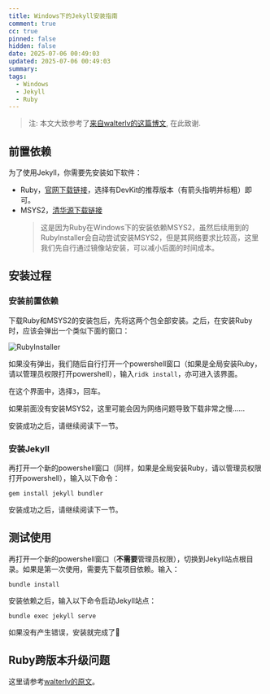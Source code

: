 ```yaml
---
title: Windows下的Jekyll安装指南
comment: true
cc: true
pinned: false
hidden: false
date: 2025-07-06 00:49:03
updated: 2025-07-06 00:49:03
summary:
tags:
  - Windows
  - Jekyll
  - Ruby
---
```


> 注: 本文大致参考了[来自walterlv的这篇博文](https://blog.walterlv.com/post/setup-jekyll-in-windows.html), 在此致谢.

## 前置依赖

为了使用Jekyll，你需要先安装如下软件：

* Ruby，[官网下载链接](https://rubyinstaller.org/downloads/)，选择有DevKit的推荐版本（有箭头指明并标粗）即可。
* MSYS2，[清华源下载链接](https://mirrors.tuna.tsinghua.edu.cn/msys2/distrib/msys2-x86_64-latest.exe)
  > 这是因为Ruby在Windows下的安装依赖MSYS2，虽然后续用到的RubyInstaller会自动尝试安装MSYS2，但是其网络要求比较高，这里我们先自行通过镜像站安装，可以减小后面的时间成本。

## 安装过程

### 安装前置依赖

下载Ruby和MSYS2的安装包后，先将这两个包全部安装。之后，在安装Ruby时，应该会弹出一个类似下面的窗口：

![RubyInstaller](https://blog.walterlv.com/static/posts/2018-03-04-12-14-41.png)

如果没有弹出，我们随后自行打开一个powershell窗口（如果是全局安装Ruby，请以管理员权限打开powershell），输入`ridk install`，亦可进入该界面。

在这个界面中，选择`3`，回车。

如果前面没有安装MSYS2，这里可能会因为网络问题导致下载非常之慢……

安装成功之后，请继续阅读下一节。

### 安装Jekyll

再打开一个新的powershell窗口（同样，如果是全局安装Ruby，请以管理员权限打开powershell），输入以下命令：

`gem install jekyll bundler`

安装成功之后，请继续阅读下一节。

## 测试使用

再打开一个新的powershell窗口（**不需要**管理员权限），切换到Jekyll站点根目录。如果是第一次使用，需要先下载项目依赖。输入：

`bundle install`

安装依赖之后，输入以下命令启动Jekyll站点：

`bundle exec jekyll serve`

如果没有产生错误，安装就完成了🎉

## Ruby跨版本升级问题

这里请参考[walterlv的原文](https://blog.walterlv.com/post/setup-jekyll-in-windows.html#ruby-%E8%B7%A8%E7%89%88%E6%9C%AC%E5%8D%87%E7%BA%A7%E7%9A%84%E5%9D%91)。